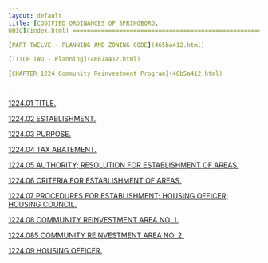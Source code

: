 ```yaml
---
layout: default 
title: [CODIFIED ORDINANCES OF SPRINGBORO,
OHIO](index.html) =====================================================

[PART TWELVE - PLANNING AND ZONING CODE](465ba412.html)

[TITLE TWO - Planning](4687a412.html)

[CHAPTER 1224 Community Reinvestment Program](46b5a412.html)

---
```


[1224.01 TITLE.](46caa412.html)

[1224.02 ESTABLISHMENT.](46cda412.html)

[1224.03 PURPOSE.](46d1a412.html)

[1224.04 TAX ABATEMENT.](46d5a412.html)

[1224.05 AUTHORITY; RESOLUTION FOR ESTABLISHMENT OF
AREAS.](46e3a412.html)

[1224.06 CRITERIA FOR ESTABLISHMENT OF AREAS.](46e6a412.html)

[1224.07 PROCEDURES FOR ESTABLISHMENT; HOUSING OFFICER; HOUSING
COUNCIL.](470aa412.html)

[1224.08 COMMUNITY REINVESTMENT AREA NO. 1.](4722a412.html)

[1224.085 COMMUNITY REINVESTMENT AREA NO. 2.](472da412.html)

[1224.09 HOUSING OFFICER.](473ca412.html)
